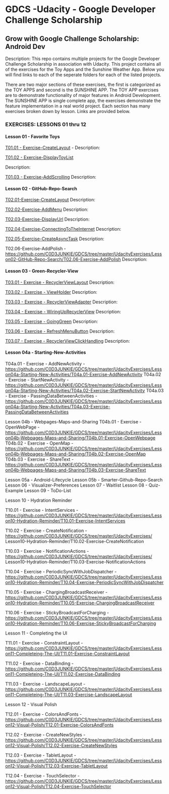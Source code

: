 # GDCS -Udacity - Google Developer Challenge Scholarship

## Grow with Google Challenge Scholarship: Android Dev

Description:  This repo contains multiple projects for the Google Developer Challenge Scholarship in association with Udacity.  This project contains all of the exercises for the Toy Apps and the Sunshine Weather App.  Below you will find links to each of the seperate folders for each of the listed projects.

There are two major sections of these exercises, the first is categorized as the TOY APPS and second is the SUNSHINE APP.  The TOY APP exercises are to demonstrate functionality of major features in Android Development.  The SUNSHINE APP is single complete app, the exercises demonstrate the feature implementation in a real world project.  Each section has many exercises broken down by lesson.  Links are provided below.


### EXERCISES:  LESSONS 01 thru 12

#### Lesson 01 - Favorite Toys

[T01.01 - Exercise-CreateLayout](https://github.com/C0D3JUNKIE/GDCS/tree/master/UdacityExercises/Lesson01-Favorite-Toys/T01.01-Exercise-CreateLayout)   -  Description:


[T01.02 - Exercise-DisplayToyList](https://github.com/C0D3JUNKIE/GDCS/tree/master/UdacityExercises/Lesson01-Favorite-Toys/T01.02-Exercise-DisplayToyList)

Description:

[T01.03 - Exercise-AddScrolling](https://github.com/C0D3JUNKIE/GDCS/tree/master/UdacityExercises/Lesson01-Favorite-Toys/T01.03-Exercise-AddScrolling)
Description:

#### Lesson 02 - GitHub-Repo-Search

[T02.01-Exercise-CreateLayout](https://github.com/C0D3JUNKIE/GDCS/tree/master/UdacityExercises/Lesson02-GitHub-Repo-Search/T02.01-Exercise-CreateLayout)
Description:

[T02.02-Exercise-AddMenu](https://github.com/C0D3JUNKIE/GDCS/tree/master/UdacityExercises/Lesson02-GitHub-Repo-Search/T02.02-Exercise-AddMenu)
Description:

[T02.03-Exercise-DisplayUrl](https://github.com/C0D3JUNKIE/GDCS/tree/master/UdacityExercises/Lesson02-GitHub-Repo-Search/T02.03-Exercise-DisplayUrl)
Description:

[T02.04-Exercise-ConnectingToTheInternet](https://github.com/C0D3JUNKIE/GDCS/tree/master/UdacityExercises/Lesson02-GitHub-Repo-Search/T02.04-Exercise-ConnectingToTheInternet)
Description:

[T02.05-Exercise-CreateAsyncTask](https://github.com/C0D3JUNKIE/GDCS/tree/master/UdacityExercises/Lesson02-GitHub-Repo-Search/T02.05-Exercise-CreateAsyncTask)
Description:

T02.06-Exercise-AddPolish - https://github.com/C0D3JUNKIE/GDCS/tree/master/UdacityExercises/Lesson02-GitHub-Repo-Search/T02.06-Exercise-AddPolish
Description:


#### Lesson 03 - Green-Recycler-View

[T03.01 - Exercise - RecyclerViewLayout](https://github.com/C0D3JUNKIE/GDCS/tree/master/UdacityExercises/Lesson03-Green-Recycler-View/T03.01-Exercise-RecyclerViewLayout)
Description:

[T03.02 - Exercise - ViewHolder](https://github.com/C0D3JUNKIE/GDCS/tree/master/UdacityExercises/Lesson03-Green-Recycler-View/T03.02-Exercise-ViewHolder)
Description:

[T03.03 - Exercise - RecyclerViewAdapter](https://github.com/C0D3JUNKIE/GDCS/tree/master/UdacityExercises/Lesson03-Green-Recycler-View/T03.03-Exercise-RecyclerViewAdapter)
Description:

[T03.04 - Exercise - WiringUpRecyclerView](https://github.com/C0D3JUNKIE/GDCS/tree/master/UdacityExercises/Lesson03-Green-Recycler-View/T03.04-Exercise-WiringUpRecyclerView)
Description:

[T03.05 - Exercise - GoingGreen](https://github.com/C0D3JUNKIE/GDCS/tree/master/UdacityExercises/Lesson03-Green-Recycler-View/T03.05-Exercise-GoingGreen)
Description:

[T03.06 - Exercise - RefreshMenuButton](https://github.com/C0D3JUNKIE/GDCS/tree/master/UdacityExercises/Lesson03-Green-Recycler-View/T03.06-Exercise-RefreshMenuButton)
Description:

[T03.07 - Exercise - RecyclerViewClickHandling](https://github.com/C0D3JUNKIE/GDCS/tree/master/UdacityExercises/Lesson03-Green-Recycler-View/T03.07-Exercise-RecyclerViewClickHandling)
Description:


#### Lesson 04a - Starting-New-Activities

T04a.01 - Exercise - AddNewActivity - https://github.com/C0D3JUNKIE/GDCS/tree/master/UdacityExercises/Lesson04a-Starting-New-Activities/T04a.01-Exercise-AddNewActivity
T04a.02 - Exercise - StartNewActivity - https://github.com/C0D3JUNKIE/GDCS/tree/master/UdacityExercises/Lesson04a-Starting-New-Activities/T04a.02-Exercise-StartNewActivity
T04a.03 - Exercise - PassingDataBetweenActivities - https://github.com/C0D3JUNKIE/GDCS/tree/master/UdacityExercises/Lesson04a-Starting-New-Activities/T04a.03-Exercise-PassingDataBetweenActivities


Lesson 04b - Webpages-Maps-and-Sharing
T04b.01 - Exercise - OpenWebPage - https://github.com/C0D3JUNKIE/GDCS/tree/master/UdacityExercises/Lesson04b-Webpages-Maps-and-Sharing/T04b.01-Exercise-OpenWebpage
T04b.02 - Exercise - OpenMap - https://github.com/C0D3JUNKIE/GDCS/tree/master/UdacityExercises/Lesson04b-Webpages-Maps-and-Sharing/T04b.02-Exercise-OpenMap
T04b.03 - Exercise - ShareText - https://github.com/C0D3JUNKIE/GDCS/tree/master/UdacityExercises/Lesson04b-Webpages-Maps-and-Sharing/T04b.03-Exercise-ShareText


Lesson 05a - Android-Lifecycle
Lesson 05b - Smarter-Github-Repo-Search
Lesson 06 - Visualizer-Preferences
Lesson 07 - Waitlist
Lesson 08 - Quiz-Example
Lesson 09 - ToDo-List

Lesson 10 - Hydration Reminder

T10.01 - Exercise - IntentServices - https://github.com/C0D3JUNKIE/GDCS/tree/master/UdacityExercises/Lesson10-Hydration-Reminder/T10.01-Exercise-IntentServices

T10.02 - Exercise - CreateNotification - https://github.com/C0D3JUNKIE/GDCS/tree/master/UdacityExercises/
Lesson10-Hydration-Reminder/T10.02-Exercise-CreateNotification

T10.03 - Exercise - NotificationActions - https://github.com/C0D3JUNKIE/GDCS/tree/master/UdacityExercises/
Lesson10-Hydration-Reminder/T10.03-Exercise-NotificationActions

T10.04 - Exercise - PeriodicSyncWithJobDispatcher - https://github.com/C0D3JUNKIE/GDCS/tree/master/UdacityExercises/Lesson10-Hydration-Reminder/T10.04-Exercise-PeriodicSyncWithJobDispatcher

T10.05 - Exercise - ChargingBroadcastReceiver - https://github.com/C0D3JUNKIE/GDCS/tree/master/UdacityExercises/Lesson10-Hydration-Reminder/T10.05-Exercise-ChargingBroadcastReceiver

T10.06 - Exercise - StickyBroadcastForCharging - https://github.com/C0D3JUNKIE/GDCS/tree/master/UdacityExercises/Lesson10-Hydration-Reminder/T10.06-Exercise-StickyBroadcastForCharging



Lesson 11 - Completing the UI

T11.01 - Exercise - ConstraintLayout - https://github.com/C0D3JUNKIE/GDCS/tree/master/UdacityExercises/Lesson11-Completeing-The-UI/T11.01-Exercise-ConstraintLayout

T11.02 - Exercise - DataBinding - https://github.com/C0D3JUNKIE/GDCS/tree/master/UdacityExercises/Lesson11-Completeing-The-UI/T11.02-Exercise-DataBinding

T11.03 - Exercise - LandscapeLayout - https://github.com/C0D3JUNKIE/GDCS/tree/master/UdacityExercises/Lesson11-Completeing-The-UI/T11.03-Exercise-LandscapeLayout

Lesson 12 - Visual Polish

T12.01 - Exercise - ColorsAndFonts - https://github.com/C0D3JUNKIE/GDCS/tree/master/UdacityExercises/Lesson12-Visual-Polish/T12.01-Exercise-ColorsAndFonts

T12.02 - Exercise - CreateNewStyles - https://github.com/C0D3JUNKIE/GDCS/tree/master/UdacityExercises/Lesson12-Visual-Polish/T12.02-Exercise-CreateNewStyles

T12.03 - Exercise - TabletLayout - https://github.com/C0D3JUNKIE/GDCS/tree/master/UdacityExercises/Lesson12-Visual-Polish/T12.03-Exercise-TabletLayout

T12.04 - Exercise - TouchSelector - https://github.com/C0D3JUNKIE/GDCS/tree/master/UdacityExercises/Lesson12-Visual-Polish/T12.04-Exercise-TouchSelector

